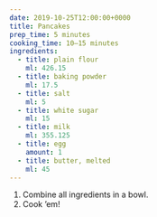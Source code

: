 ```yaml
---
date: 2019-10-25T12:00:00+0000
title: Pancakes
prep_time: 5 minutes
cooking_time: 10–15 minutes
ingredients:
  - title: plain flour
    ml: 426.15
  - title: baking powder
    ml: 17.5
  - title: salt
    ml: 5
  - title: white sugar
    ml: 15
  - title: milk
    ml: 355.125
  - title: egg
    amount: 1
  - title: butter, melted
    ml: 45
---
```


1. Combine all ingredients in a bowl.
2. Cook ’em!
